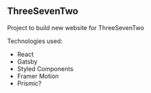 ## ThreeSevenTwo

Project to build new website for ThreeSevenTwo

Technologies used:

* React
* Gatsby
* Styled Components
* Framer Motion
* Prismic?